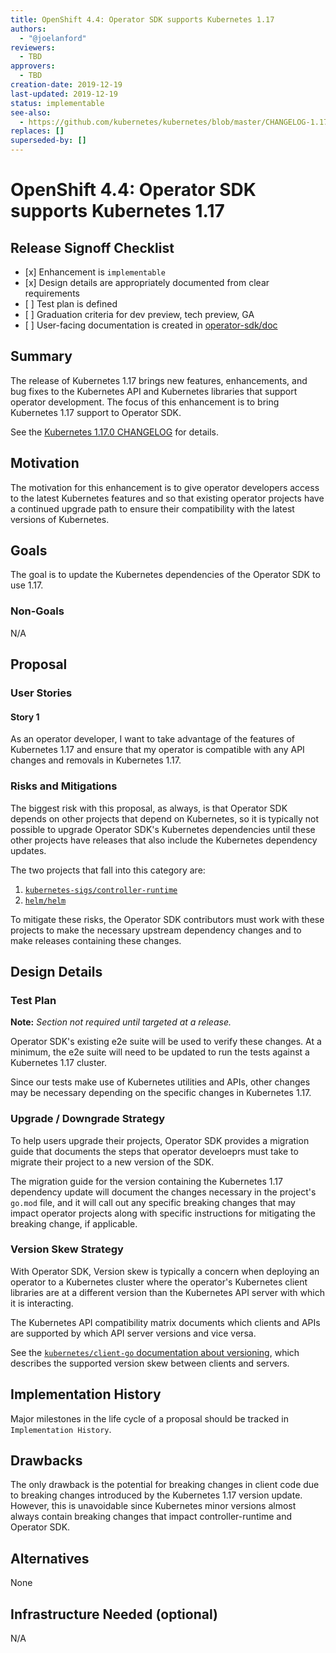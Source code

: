 ```yaml
---
title: OpenShift 4.4: Operator SDK supports Kubernetes 1.17
authors:
  - "@joelanford"
reviewers:
  - TBD
approvers:
  - TBD
creation-date: 2019-12-19
last-updated: 2019-12-19
status: implementable
see-also:
  - https://github.com/kubernetes/kubernetes/blob/master/CHANGELOG-1.17.md#changes
replaces: []
superseded-by: []
---
```


# OpenShift 4.4: Operator SDK supports Kubernetes 1.17

## Release Signoff Checklist

- \[x\] Enhancement is `implementable`
- \[x\] Design details are appropriately documented from clear requirements
- \[ \] Test plan is defined
- \[ \] Graduation criteria for dev preview, tech preview, GA
- \[ \] User-facing documentation is created in [operator-sdk/doc][operator-sdk-doc]

## Summary

The release of Kubernetes 1.17 brings new features, enhancements, and bug fixes
to the Kubernetes API and Kubernetes libraries that support operator development.
The focus of this enhancement is to bring Kubernetes 1.17 support to Operator SDK.

See the [Kubernetes 1.17.0 CHANGELOG][changelog] for details.

[changelog]: https://github.com/kubernetes/kubernetes/blob/master/CHANGELOG-1.17.md#changes

## Motivation

The motivation for this enhancement is to give operator developers access to the
latest Kubernetes features and so that existing operator projects have a
continued upgrade path to ensure their compatibility with the latest versions of
Kubernetes.

## Goals

The goal is to update the Kubernetes dependencies of the Operator SDK to use 1.17.

### Non-Goals

N/A

## Proposal

### User Stories

#### Story 1

As an operator developer, I want to take advantage of the features of Kubernetes
1.17 and ensure that my operator is compatible with any API changes and removals
in Kubernetes 1.17.

### Risks and Mitigations

The biggest risk with this proposal, as always, is that Operator SDK depends on
other projects that depend on Kubernetes, so it is typically not possible to
upgrade Operator SDK's Kubernetes dependencies until these other projects have
releases that also include the Kubernetes dependency updates.

The two projects that fall into this category are:
1. [`kubernetes-sigs/controller-runtime`][controller-runtime]
2. [`helm/helm`][helm]

To mitigate these risks, the Operator SDK contributors must work with these projects
to make the necessary upstream dependency changes and to make releases containing these
changes.

## Design Details

### Test Plan

**Note:** *Section not required until targeted at a release.*

Operator SDK's existing e2e suite will be used to verify these changes. At a minimum,
the e2e suite will need to be updated to run the tests against a Kubernetes 1.17
cluster.

Since our tests make use of Kubernetes utilities and APIs, other changes may be
necessary depending on the specific changes in Kubernetes 1.17.

### Upgrade / Downgrade Strategy

To help users upgrade their projects, Operator SDK provides a migration guide that
documents the steps that operator develoeprs must take to migrate their project
to a new version of the SDK.

The migration guide for the version containing the Kubernetes 1.17 dependency
update will document the changes necessary in the project's `go.mod` file, and
it will call out any specific breaking changes that may impact operator projects
along with specific instructions for mitigating the breaking change, if applicable.

### Version Skew Strategy

With Operator SDK, Version skew is typically a concern when deploying an operator to a
Kubernetes cluster where the operator's Kubernetes client libraries are at a different
version than the Kubernetes API server with which it is interacting.

The Kubernetes API compatibility matrix documents which clients and APIs are supported by which API server versions and vice versa.

See the [`kubernetes/client-go` documentation about versioning][version-skew], which describes the supported version skew between clients and servers.

[version-skew]: https://github.com/kubernetes/client-go#versioning

## Implementation History

Major milestones in the life cycle of a proposal should be tracked in `Implementation
History`.

## Drawbacks

The only drawback is the potential for breaking changes in client code due to breaking
changes introduced by the Kubernetes 1.17 version update. However, this is unavoidable
since Kubernetes minor versions almost always contain breaking changes that impact
controller-runtime and Operator SDK.

## Alternatives

None

## Infrastructure Needed (optional)

N/A

[operator-sdk-doc]:  ../../doc
[controller-runtime]: https://github.com/kubernetes-sigs/controller-runtime
[helm]: https://github.com/helm/helm
